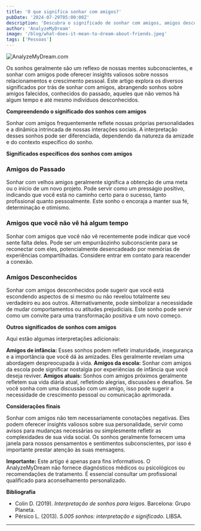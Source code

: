 ```yaml
---
title: 'O que significa sonhar com amigos?'
pubDate: '2024-07-29T05:00:00Z'
description: 'Descubra o significado de sonhar com amigos, amigos desconhecidos, e o que esses sonhos podem revelar sobre sua vida e emoções.'
author: 'AnalyzeMyDream'
image: '/blog/what-does-it-mean-to-dream-about-friends.jpeg'
tags: ['Pessoas']
---
```


![AnalyzeMyDream.com](/blog/what-does-it-mean-to-dream-about-friends.jpeg)


Os sonhos geralmente são um reflexo de nossas mentes subconscientes, e sonhar com amigos pode oferecer insights valiosos sobre nossos relacionamentos e crescimento pessoal. Este artigo explora os diversos significados por trás de sonhar com amigos, abrangendo sonhos sobre amigos falecidos, conhecidos do passado, aqueles que não vemos há algum tempo e até mesmo indivíduos desconhecidos. 

**Compreendendo o significado dos sonhos com amigos**

Sonhar com amigos frequentemente reflete nossas próprias personalidades e a dinâmica intrincada de nossas interações sociais. A interpretação desses sonhos pode ser diferenciada, dependendo da natureza da amizade e do contexto específico do sonho.

**Significados específicos dos sonhos com amigos**

### Amigos do Passado

Sonhar com velhos amigos geralmente significa a obtenção de uma meta ou o início de um novo projeto. Pode servir como um presságio positivo, indicando que você está no caminho certo para o sucesso, tanto profissional quanto pessoalmente. Este sonho o encoraja a manter sua fé, determinação e otimismo.

### Amigos que você não vê há algum tempo

Sonhar com amigos que você não vê recentemente pode indicar que você sente falta deles. Pode ser um empurrãozinho subconsciente para se reconectar com eles, potencialmente desencadeado por memórias de experiências compartilhadas. Considere entrar em contato para reacender a conexão.

### Amigos Desconhecidos

Sonhar com amigos desconhecidos pode sugerir que você está escondendo aspectos de si mesmo ou não revelou totalmente seu verdadeiro eu aos outros. Alternativamente, pode simbolizar a necessidade de mudar comportamentos ou atitudes prejudiciais. Este sonho pode servir como um convite para uma transformação positiva e um novo começo.

**Outros significados de sonhos com amigos**

Aqui estão algumas interpretações adicionais:

**Amigos de infância:** Esses sonhos podem refletir imaturidade, insegurança e a importância que você dá às amizades. Eles geralmente revelam uma abordagem despreocupada à vida.
**Amigos da escola:** Sonhar com amigos da escola pode significar nostalgia por experiências de infância que você deseja reviver.
**Amigos atuais:** Sonhos com amigos próximos geralmente refletem sua vida diária atual, refletindo alegrias, discussões e desafios. Se você sonha com uma discussão com um amigo, isso pode sugerir a necessidade de crescimento pessoal ou comunicação aprimorada.

**Considerações finais**

Sonhar com amigos não tem necessariamente conotações negativas. Eles podem oferecer insights valiosos sobre sua personalidade, servir como avisos para mudanças necessárias ou simplesmente refletir as complexidades de sua vida social. Os sonhos geralmente fornecem uma janela para nossos pensamentos e sentimentos subconscientes, por isso é importante prestar atenção às suas mensagens.

**Importante:** Este artigo é apenas para fins informativos. O AnalyzeMyDream não fornece diagnósticos médicos ou psicológicos ou recomendações de tratamento. É essencial consultar um profissional qualificado para aconselhamento personalizado.

**Bibliografia**

- Colin D. (2019). *Interpretação de sonhos para leigos*. Barcelona: Grupo Planeta.
- Pérsico L. (2013). *5.005 sonhos: interpretação e significado*. LIBSA.

---